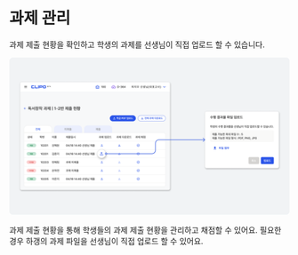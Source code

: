 # 과제 관리
과제 제출 현황을 확인하고 학생의 과제를 선생님이 직접 업로드 할 수 있습니다.

![이미지](./img/taskmanage.png)
<p></p>

과제 제출 현황을 통해 학생들의 과제 제출 현황을 관리하고 채점할 수 있어요.
필요한 경우 하갱의 과제 파일을 선생님이 직접 업로드 할 수 있어요.
